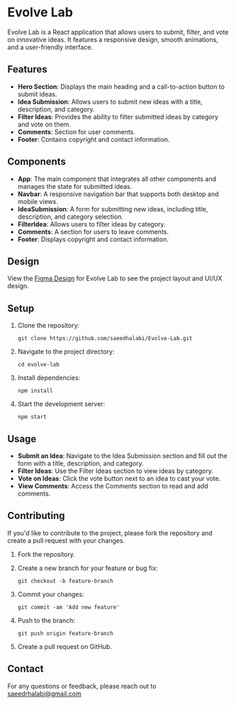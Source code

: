 Evolve Lab
==========

Evolve Lab is a React application that allows users to submit, filter, and vote on innovative ideas. It features a responsive design, smooth animations, and a user-friendly interface.

Features
--------

-   **Hero Section**: Displays the main heading and a call-to-action button to submit ideas.
-   **Idea Submission**: Allows users to submit new ideas with a title, description, and category.
-   **Filter Ideas**: Provides the ability to filter submitted ideas by category and vote on them.
-   **Comments**: Section for user comments.
-   **Footer**: Contains copyright and contact information.

Components
----------

-   **App**: The main component that integrates all other components and manages the state for submitted ideas.
-   **Navbar**: A responsive navigation bar that supports both desktop and mobile views.
-   **IdeaSubmission**: A form for submitting new ideas, including title, description, and category selection.
-   **FilterIdea**: Allows users to filter ideas by category.
-   **Comments**: A section for users to leave comments.
-   **Footer**: Displays copyright and contact information.

Design
------

View the <a href="https://www.figma.com/design/ZVjIDmZ9nRMspKsZEenMlD/Innovate-Hub?node-id=0-1&t=Vro3leR4rB8lzW2f-1">Figma Design</a> for Evolve Lab to see the project layout and UI/UX design.

Setup
-----

1.  Clone the repository:

    `git clone https://github.com/saeedhalabi/Evolve-Lab.git`

2.  Navigate to the project directory:

    `cd evolve-lab`

3.  Install dependencies:

    `npm install`

4.  Start the development server:

    `npm start`

Usage
-----

-   **Submit an Idea**: Navigate to the Idea Submission section and fill out the form with a title, description, and category.
-   **Filter Ideas**: Use the Filter Ideas section to view ideas by category.
-   **Vote on Ideas**: Click the vote button next to an idea to cast your vote.
-   **View Comments**: Access the Comments section to read and add comments.


Contributing
------------

If you'd like to contribute to the project, please fork the repository and create a pull request with your changes.

1.  Fork the repository.
2.  Create a new branch for your feature or bug fix:

    `git checkout -b feature-branch`

3.  Commit your changes:

    `git commit -am 'Add new feature'`

4.  Push to the branch:

    `git push origin feature-branch`

5.  Create a pull request on GitHub.


Contact
-------

For any questions or feedback, please reach out to saeedrhalabi@gmail.com
